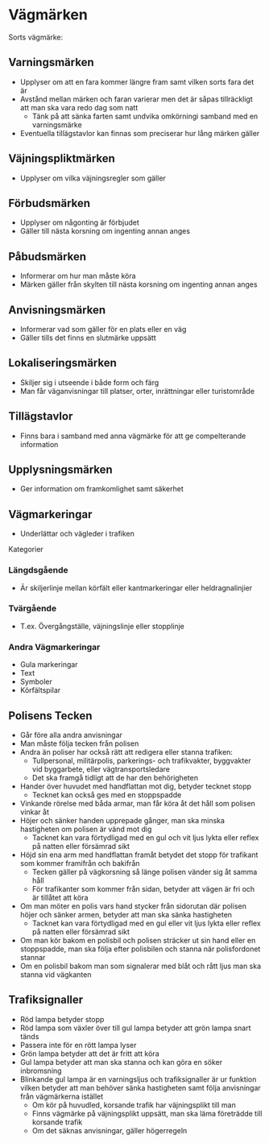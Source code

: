 # Vägmärken

Sorts vägmärke:

## Varningsmärken

* Upplyser om att en fara kommer längre fram samt vilken sorts fara det är
* Avstånd mellan märken och faran varierar men det är såpas tillräckligt att man ska vara redo dag som natt
  * Tänk på att sänka farten samt undvika omkörningi samband med en varningsmärke
* Eventuella tillägstavlor kan finnas som preciserar hur lång märken gäller

## Väjningspliktmärken

* Upplyser om vilka väjningsregler som gäller

## Förbudsmärken

* Upplyser om någonting är förbjudet
* Gäller till nästa korsning om ingenting annan anges

## Påbudsmärken

* Informerar om hur man måste köra
* Märken gäller från skylten till nästa korsning om ingenting annan anges

## Anvisningsmärken

* Informerar vad som gäller för en plats eller en väg
* Gäller tills det finns en slutmärke uppsätt

## Lokaliseringsmärken

* Skiljer sig i utseende i både form och färg
* Man får väganvisningar till platser, orter, inrättningar eller turistområde

## Tillägstavlor

* Finns bara i samband med anna vägmärke för att ge compelterande information 

## Upplysningsmärken

* Ger information om framkomlighet samt säkerhet

## Vägmarkeringar

* Underlättar och vägleder i trafiken

Kategorier

### Längdsgående

* Är skiljerlinje mellan körfält eller kantmarkeringar eller heldragnalinjier

### Tvärgående

* T.ex. Övergångställe, väjningslinje eller stopplinje

### Andra Vägmarkeringar

* Gula markeringar
* Text
* Symboler
* Körfältspilar

## Polisens Tecken

* Går före alla andra anvisningar
* Man måste följa tecken från polisen
* Andra än poliser har också rätt att redigera eller stanna trafiken:
  * Tullpersonal, militärpolis, parkerings- och trafikvakter, byggvakter vid byggarbete, eller vägtransportsledare
  * Det ska framgå tidligt att de har den behörigheten
* Hander över huvudet med handflattan mot dig, betyder tecknet stopp
  * Tecknet kan också ges med en stoppspadde
* Vinkande rörelse med båda armar, man får köra åt det håll som polisen vinkar åt
* Höjer och sänker handen upprepade gånger, man ska minska hastigheten om polisen är vänd mot dig
  * Tacknet kan vara förtydligad med en gul och vit ljus lykta eller reflex på natten eller försämrad sikt
* Höjd sin ena arm med handflattan framåt betydet det stopp för trafikant som kommer framifrån och bakifrån
  * Tecken gäller på vägkorsning så länge polisen vänder sig åt samma håll
  * För trafikanter som kommer från sidan, betyder att vägen är fri och är tillåtet att köra
* Om man möter en polis vars hand stycker från sidorutan där polisen höjer och sänker armen, betyder att man ska sänka hastigheten
  * Tacknet kan vara förtydligad med en gul eller vit ljus lykta eller reflex på natten eller försämrad sikt
* Om man kör bakom en polisbil och polisen sträcker ut sin hand eller en stoppspadde, man ska följa efter polisbilen och stanna när polisfordonet stannar
* Om en polisbil bakom man som signalerar med blåt och rått ljus man ska stanna vid vägkanten

## Trafiksignaller

* Röd lampa betyder stopp
* Röd lampa som växler över till gul lampa betyder att grön lampa snart tänds
* Passera inte för en rött lampa lyser
* Grön lampa betyder att det är fritt att köra
* Gul lampa betyder att man ska stanna och kan göra en söker inbromsning
* Blinkande gul lampa är en varningsljus och trafiksignaller är ur funktion vilken betyder att man behöver sänka hastigheten samt följa anvisningar från vägmärkerna istället
  * Om kör på huvudled, korsande trafik har väjningsplikt till man
  * Finns vägmärke på väjningsplikt uppsätt, man ska läma företrädde till korsande trafik
  * Om det säknas anvisningar, gäller högerregeln 

